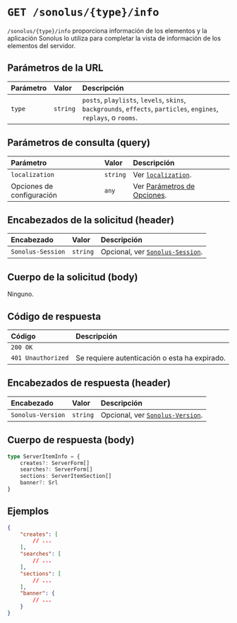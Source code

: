 # `GET /sonolus/{type}/info`

`/sonolus/{type}/info` proporciona información de los elementos y la aplicación Sonolus lo utiliza para completar la vista de información de los elementos del servidor.

## Parámetros de la URL

Parámetro | Valor | Descripción
:-- | :-- | :--
`type` | `string` | `posts`, `playlists`, `levels`, `skins`, `backgrounds`, `effects`, `particles`, `engines`, `replays`, o `rooms`.

## Parámetros de consulta (query)

Parámetro | Valor | Descripción
:-- | :-- | :--
`localization` | `string` | Ver [`localization`](../query-parameters/localization).
Opciones de configuración | `any` | Ver [Parámetros de Opciones](../query-parameters/options-query-parameters).

## Encabezados de la solicitud (header)

Encabezado | Valor | Descripción
:-- | :-- | :--
`Sonolus-Session` | `string` | Opcional, ver [`Sonolus-Session`](../headers/sonolus-session).

## Cuerpo de la solicitud (body)

Ninguno.

## Código de respuesta

Código | Descripción
:-- | :--
`200 OK` |
`401 Unauthorized` | Se requiere autenticación o esta ha expirado.

## Encabezados de respuesta (header)

Encabezado | Valor | Descripción
:-- | :-- | :--
`Sonolus-Version` | `string` | Opcional, ver [`Sonolus-Version`](../headers/sonolus-version).

## Cuerpo de respuesta (body)

```ts
type ServerItemInfo = {
    creates?: ServerForm[]
    searches?: ServerForm[]
    sections: ServerItemSection[]
    banner?: Srl
}
```

## Ejemplos

```json
{
    "creates": [
        // ...
    ],
    "searches": [
        // ...
    ],
    "sections": [
        // ...
    ],
    "banner": {
        // ...
    }
}
```
